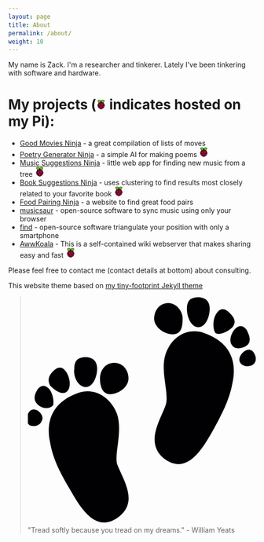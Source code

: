 ```yaml
---
layout: page
title: About
permalink: /about/
weight: 10
---
```


My name is Zack. I'm a researcher and tinkerer. Lately I've been tinkering with software and hardware.

# My projects (![RPi](/assets/images/RPI.jpg) indicates hosted on my Pi):

- [Good Movies Ninja](http://goodmovies.ninja/) - a great compilation of lists of moves
- [Poetry Generator Ninja](http://www.poetrygenerator.ninja/poem/9f3d59e703fce8f4) - a simple AI for making poems ![RPi](/assets/images/RPI.jpg)
- [Music Suggestions Ninja](http://www.musicsuggestions.ninja/) - little web app for finding new music from a tree ![RPi](/assets/images/RPI.jpg)
- [Book Suggestions Ninja](http://www.booksuggestions.ninja/) - uses clustering to find results most closely related to your favorite book  ![RPi](/assets/images/RPI.jpg)
- [Food Pairing Ninja](http://www.foodpairing.ninja/) - a website to find great food pairs
- [musicsaur](http://www.musicsaur.com/) - open-source software to sync music using only your browser
- [find](http://www.internalpositioning.com/) - open-source software triangulate your position with only a smartphone
- [AwwKoala](https://awwkoala.com/about/view) - This is a self-contained wiki webserver that makes sharing easy and fast ![RPi](/assets/images/RPI.jpg)

Please feel free to contact me (contact details at bottom) about consulting.



This website theme based on [my tiny-footprint Jekyll theme](https://github.com/schollz/jekyll-minimal)

<blockquote> <p><span class="icon">
                <svg viewBox="-7.86 833.445 16 16">
                	<path fill="#010002" d="M4.5,836c-1.2-0.4-2.3,0.3-2.7,1.5c-0.4,1.2,0.3,2.8,0,3.6c-0.4,1.1-1.5,2.7,0,3.8c1.5,1,2.5-0.6,3.3-2
	c0.6-1.1,1.2-2.2,1.4-3.4C6.7,838.6,6.8,836.8,4.5,836z"/>
<path fill="#010002" d="M2.3,836.1c0.6,0,0.7-0.5,0.7-1.1s-0.5-1.1-1-1.1c-0.6,0-1,0.5-1,1.1S1.7,836.1,2.3,836.1z"/>
<path fill="#010002" d="M4.1,835.6c0.5,0,0.8-0.7,0.8-1.3c0-0.6-0.4-0.8-0.8-0.8c-0.5,0-0.8,0.2-0.8,0.8
	C3.3,834.9,3.6,835.6,4.1,835.6z"/>
<path fill="#010002" d="M6.5,835.6c0.3-0.4,0.1-0.7-0.2-1c-0.3-0.3-0.6-0.4-0.9,0c-0.3,0.4-0.3,1.1-0.1,1.4
	C5.6,836.2,6.2,835.9,6.5,835.6z"/>
<path fill="#010002" d="M7.5,835.8c-0.2-0.3-0.5-0.4-0.8-0.1c-0.3,0.3-0.5,0.9-0.2,1.2c0.2,0.3,0.8,0.2,1.1-0.1
	C7.8,836.5,7.7,836.2,7.5,835.8z"/>
<path fill="#010002" d="M8.1,837.6c-0.1-0.3-0.3-0.5-0.6-0.4c-0.3,0.1-0.6,0.5-0.5,0.8c0.1,0.3,0.5,0.4,0.8,0.3
	C8.1,838.2,8.2,837.9,8.1,837.6z"/>
<path fill="#010002" d="M-1.6,841.7c-0.4-1.1-1.5-1.9-2.7-1.5c-2.3,0.8-2.2,2.6-2,3.5c0.2,1.2,0.8,2.3,1.4,3.3c0.8,1.4,1.8,3,3.3,2
	c1.6-1.1,0.4-2.7,0-3.8C-1.8,844.5-1.2,842.9-1.6,841.7z"/>
<path fill="#010002" d="M-1.8,838.1c-0.6,0-1,0.5-1,1.1s0.2,1.1,0.7,1.1c0.6,0,1.3-0.5,1.3-1.1C-0.8,838.6-1.2,838.1-1.8,838.1z"/>
<path fill="#010002" d="M-3.8,839.8c0.5,0,0.8-0.7,0.8-1.3c0-0.6-0.4-0.8-0.8-0.8c-0.5,0-0.8,0.2-0.8,0.8
	C-4.7,839.1-4.3,839.8-3.8,839.8z"/>
<path fill="#010002" d="M-5.1,840.1c0.3-0.3,0.2-1-0.1-1.4c-0.3-0.4-0.6-0.3-0.9,0c-0.3,0.3-0.4,0.6-0.2,1
	C-5.9,840.1-5.4,840.4-5.1,840.1z"/>
<path fill="#010002" d="M-6.4,839.9c-0.3-0.3-0.6-0.2-0.8,0.1s-0.3,0.7,0,1c0.3,0.3,0.8,0.4,1.1,0.1C-6,840.9-6.1,840.2-6.4,839.9z"
	/>
<path fill="#010002" d="M-7.3,841.4c-0.3-0.1-0.5,0.1-0.6,0.4c-0.1,0.3,0,0.6,0.2,0.7c0.3,0.1,0.7,0,0.8-0.3
	C-6.7,841.9-7,841.5-7.3,841.4z"/>
                </svg>
              </span> "Tread softly because you tread on my dreams." - William Yeats</p> </blockquote>
